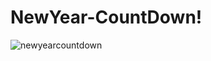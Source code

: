 # NewYear-CountDown!


![newyearcountdown](https://user-images.githubusercontent.com/91279474/162783037-62db36b6-b406-4dbf-a0fc-5b5537c05402.gif)
